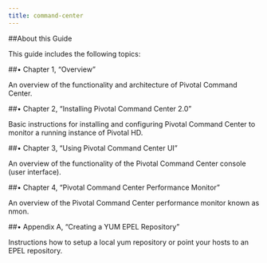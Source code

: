 ```yaml
---
title: command-center 
---
```


##About this Guide


This guide includes the following topics:

##• Chapter 1, “Overview”

An overview of the functionality and architecture of Pivotal Command Center.

##• Chapter 2, “Installing Pivotal Command Center 2.0” 

Basic instructions for installing and configuring Pivotal Command Center to monitor a running instance 
of Pivotal HD.

##• Chapter 3, “Using Pivotal Command Center UI”

An overview of the functionality of the Pivotal Command Center console (user interface).

##• Chapter 4, “Pivotal Command Center Performance Monitor”

 An overview of the Pivotal Command Center performance monitor known as nmon.

##• Appendix A, “Creating a YUM EPEL Repository”

 Instructions how to setup a local yum repository or point your hosts to an EPEL repository.




  


